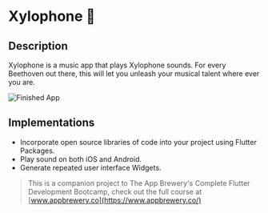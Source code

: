# Xylophone 🎹

## Description

Xylophone is a music app that plays Xylophone sounds. For every Beethoven out there, this will let you unleash your musical talent where ever you are. 

![Finished App](https://github.com/londonappbrewery/Images/blob/master/xylophone-flutter.png)

## Implementations

- Incorporate open source libraries of code into your project using Flutter Packages.
- Play sound on both iOS and Android.
- Generate repeated user interface Widgets.

>This is a companion project to The App Brewery's Complete Flutter Development Bootcamp, check out the full course at [www.appbrewery.co](https://www.appbrewery.co/)

